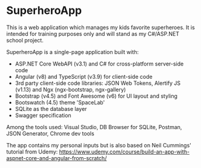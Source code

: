 # SuperheroApp

This is a web application which manages my kids favorite superheroes. It is intended for training purposes only and will stand as my C#/ASP.NET school project.

SuperheroApp is a single-page application built with:
- ASP.NET Core WebAPI (v3.1) and C# for cross-platform server-side code
- Angular (v8) and TypeScript (v3.9) for client-side code
- 3rd party client-side code libraries: JSON Web Tokens, Alertify JS (v1.13) and Ngx (ngx-bootstrap, ngx-gallery)
- Bootstrap (v4.5) and Font Awesome (v6) for UI layout and styling
- Bootswatch (4.5) theme 'SpaceLab'
- SQLite as the database layer
- Swagger specification

Among the tools used: Visual Studio, DB Browser for SQLite, Postman, JSON Generator, Chrome dev tools

The app contains my personal inputs but is also based on Neil Cummings' tutorial from Udemy: https://www.udemy.com/course/build-an-app-with-aspnet-core-and-angular-from-scratch/
